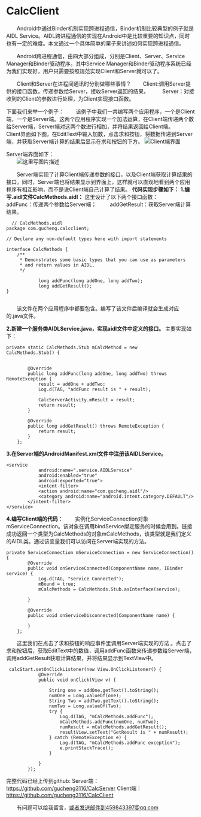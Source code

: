 # CalcClient
    
&emsp;&emsp;Android中通过Binder机制实现跨进程通信，Binder机制比较典型的例子就是AIDL Service。AIDL跨进程通信的实现在Android中是比较重要的知识点，同时也有一定的难度。本文通过一个具体简单的栗子来讲述如何实现跨进程通信。

&emsp;&emsp;Android跨进程通信，由四大部分组成，分别是Client、Server、Service Manager和Binder驱动程序。其中Service Manager和Binder驱动程序系统已经为我们实现好，用户只需要按照规范实现Client和Server就可以了。

&emsp;&emsp;Client和Server在进程间通讯时分别做哪些事情？
&emsp;&emsp;Client:调用Server提供的接口函数，传递参数给Server，接收Server返回的结果。
&emsp;&emsp; Server：对接收到的Client的参数进行处理，为Client实现接口函数。

下面我们来举一个例子：
    &emsp;&emsp;该例子中我们一共编写两个应用程序，一个是Client端，一个是Server端。这两个应用程序实现一个加法运算，在Client端传递两个数给Server端，Server端对这两个数进行相加，并将结果返回给Client端。
    &emsp;&emsp;Client界面如下图，在EditText中输入加数，点击求和按钮，将数据传递到Server端，并获取Server端计算的结果后显示在求和按钮的下方。
![Client端界面](http://img.blog.csdn.net/20170404221143707?watermark/2/text/aHR0cDovL2Jsb2cuY3Nkbi5uZXQvZ3VjaGVuZzMxMTY=/font/5a6L5L2T/fontsize/400/fill/I0JBQkFCMA==/dissolve/70/gravity/SouthEast)

   Server端界面如下：    
&emsp;&emsp;![这里写图片描述](http://img.blog.csdn.net/20170404221408757?watermark/2/text/aHR0cDovL2Jsb2cuY3Nkbi5uZXQvZ3VjaGVuZzMxMTY=/font/5a6L5L2T/fontsize/400/fill/I0JBQkFCMA==/dissolve/70/gravity/SouthEast)

&emsp;&emsp;Server端实现了计算Client端传递参数的接口，以及Client端获取计算结果的接口。同时，Server端也将结果显示到界面上，这样就可以直观地看到两个应用程序有相互影响，而不是说Client端自己计算了结果。
**代码实现步骤如下：**
**1.编写.aidl文件CalcMethods.aidl：**
这里设计了以下两个接口函数：
    &emsp;&emsp;addFunc：传递两个参数给Server端；
   &emsp;&emsp; addGetResult：获取Server端计算结果。
```
  // CalcMethods.aidl
package com.gucheng.calcclient;

// Declare any non-default types here with import statements

interface CalcMethods {
    /**
     * Demonstrates some basic types that you can use as parameters
     * and return values in AIDL.
     */

            long addFunc(long addOne, long addTwo);
            long addGetResult();
}
  
```


 
 &emsp;&emsp;该文件在两个应用程序中都要包含。编写了该文件后编译就会生成对应的.java文件。
    
**2.新建一个服务类AIDLService.java，实现aidl文件中定义的接口。**
主要实现如下：

```
private static CalcMethods.Stub mCalcMethod = new         CalcMethods.Stub() {


        @Override
        public long addFunc(long addOne, long addTwo) throws RemoteException {
            result = addOne + addTwo;
            Log.d(TAG, "addFunc result is " + result);

            CalcServerActivity.mResult = result;
            return result;
        }

        @Override
        public long addGetResult() throws RemoteException {
            return result;
        }
    };
```

**3.在Server端的AndroidManifest.xml文件中注册该AIDLService。**

```
<service
            android:name=".service.AIDLService"
            android:enabled="true"
            android:exported="true">
            <intent-filter>
            <action android:name="com.gucheng.aidl"/>
            <category android:name="android.intent.category.DEFAULT"/>
        </intent-filter>
</service>
```

**4.编写Client端的代码：**
    &emsp;&emsp;实例化ServiceConnection对象mServiceConnection。该对象在调用bindService绑定服务的时候会用到。链接成功返回一个类型为CalcMethods的对象mCalcMethods，该类型就是我们定义的AIDL类。通过该变量我们可以访问在Server端实现的方法。
```
private ServiceConnection mServiceConnection = new ServiceConnection() {
        @Override
        public void onServiceConnected(ComponentName name, IBinder service) {
            Log.d(TAG, "service Connected");
            mBound = true;
            mCalcMethods = CalcMethods.Stub.asInterface(service);

        }

        @Override
        public void onServiceDisconnected(ComponentName name) {

        }
    };
```

&emsp;&emsp;这里我们在点击了求和按钮的响应事件里调用Server端实现的方法 。点击了求和按钮后，获取EditText中的数值，调用addFunc函数来传递参数给Server端，调用addGetResult获取计算结果，并将结果显示到TextView中。
```
 calcStart.setOnClickListener(new View.OnClickListener() {
            @Override
            public void onClick(View v) {

                String one = addOne.getText().toString();
                numOne = Long.valueOf(one);
                String Two = addTwo.getText().toString();
                numTwo = Long.valueOf(Two);
                try {
                    Log.d(TAG, "mCalcMethods.addFunc");
                    mCalcMethods.addFunc(numOne, numTwo);
                    numResult = mCalcMethods.addGetResult();
                    resultView.setText("GetResult is " + numResult);
                } catch (RemoteException e) {
                    Log.d(TAG, "mCalcMethods.addFunc exception");
                    e.printStackTrace();
                }

            }
        });
```
	  
完整代码已经上传到github:
Server端：https://github.com/gucheng3116/CalcServer
Client端：https://github.com/gucheng3116/CalcClient

&emsp;&emsp;有问题可以给我留言，或者发送邮件到459843397@qq.com
